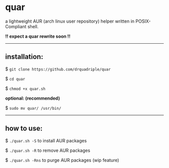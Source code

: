 # quar
a lightweight AUR (arch linux user repository) helper written in POSIX-Compliant shell.

**!! expect a quar rewrite soon !!**

-------------
installation:
-------------
$ `git clone https://github.com/drquadriple/quar`

$ `cd quar`

$ `chmod +x quar.sh`

**optional: (recommended)**

$ `sudo mv quar/ /usr/bin/`

-----------
how to use:
-----------

$ `./quar.sh -S` to install AUR packages

$ `./quar.sh -R` to remove AUR packages

$ `./quar.sh -Rns` to purge AUR packages (wip feature)

